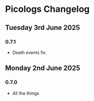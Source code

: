 # Picologs Changelog

## Tuesday 3rd June 2025

### 0.7.1

* Death events fix

## Monday 2nd June 2025

### 0.7.0

* All the things
